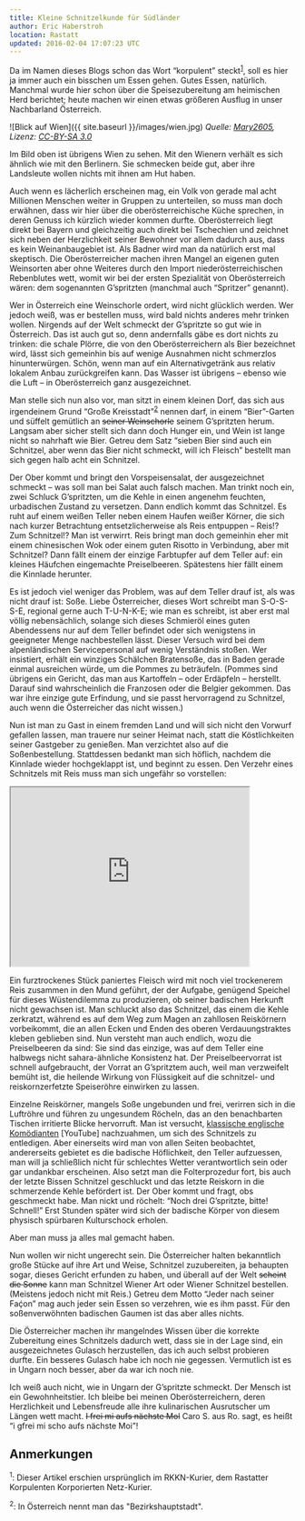 ```yaml
---
title: Kleine Schnitzelkunde für Südländer
author: Eric Haberstroh
location: Rastatt
updated: 2016-02-04 17:07:23 UTC
---
```

Da im Namen dieses Blogs schon das Wort “korpulent” steckt<sup>[1](#footnote1)</sup>, soll es hier ja immer auch ein bisschen um Essen gehen. Gutes Essen, natürlich. Manchmal wurde hier schon über die Speisezubereitung am heimischen Herd berichtet; heute machen wir einen etwas größeren Ausflug in unser Nachbarland Österreich.

![Blick auf Wien]({{ site.baseurl }}/images/wien.jpg)
*Quelle: [Mary2605](https://commons.wikimedia.org/wiki/File:Wien_Stephansdom.JPG), Lizenz: [CC-BY-SA 3.0](https://creativecommons.org/licenses/by-sa/3.0/deed.en)*

Im Bild oben ist übrigens Wien zu sehen. Mit den Wienern verhält es sich ähnlich wie mit den Berlinern. Sie schmecken beide gut, aber ihre Landsleute wollen nichts mit ihnen am Hut haben.

Auch wenn es lächerlich erscheinen mag, ein Volk von gerade mal acht Millionen Menschen weiter in Gruppen zu unterteilen, so muss man doch erwähnen, dass wir hier über die oberösterreichische Küche sprechen, in deren Genuss ich kürzlich wieder kommen durfte. Oberösterreich liegt direkt bei Bayern und gleichzeitig auch direkt bei Tschechien und zeichnet sich neben der Herzlichkeit seiner Bewohner vor allem dadurch aus, dass es kein Weinanbaugebiet ist. Als Badner wird man da natürlich erst mal skeptisch. Die Oberösterreicher machen ihren Mangel an eigenen guten Weinsorten aber ohne Weiteres durch den Import niederösterreichischen Rebenblutes wett, womit wir bei der ersten Spezialität von Oberösterreich wären: dem sogenannten G’spritzten (manchmal auch “Spritzer” genannt).

Wer in Österreich eine Weinschorle ordert, wird nicht glücklich werden. Wer jedoch weiß, was er bestellen muss, wird bald nichts anderes mehr trinken wollen. Nirgends auf der Welt schmeckt der G’spritzte so gut wie in Österreich. Das ist auch gut so, denn andernfalls gäbe es dort nichts zu trinken: die schale Plörre, die von den Oberösterreichern als Bier bezeichnet wird, lässt sich gemeinhin bis auf wenige Ausnahmen nicht schmerzlos hinunterwürgen. Schön, wenn man auf ein Alternativgetränk aus relativ lokalem Anbau zurückgreifen kann. Das Wasser ist übrigens – ebenso wie die Luft – in Oberösterreich ganz ausgezeichnet.

Man stelle sich nun also vor, man sitzt in einem kleinen Dorf, das sich aus irgendeinem Grund “Große Kreisstadt”<sup>[2](#footnote2)</sup> nennen darf, in einem “Bier”-Garten und süffelt gemütlich an <del>seiner Weinschorle</del> seinem G’spritzten herum. Langsam aber sicher stellt sich dann doch Hunger ein, und Wein ist lange nicht so nahrhaft wie Bier. Getreu dem Satz “sieben Bier sind auch ein Schnitzel, aber wenn das Bier nicht schmeckt, will ich Fleisch” bestellt man sich gegen halb acht ein Schnitzel.

Der Ober kommt und bringt den Vorspeisensalat, der ausgezeichnet schmeckt – was soll man bei Salat auch falsch machen. Man trinkt noch ein, zwei Schluck G’spritzten, um die Kehle in einen angenehm feuchten, urbadischen Zustand zu versetzen. Dann endlich kommt das Schnitzel. Es ruht auf einem weißen Teller neben einem Haufen weißer Körner, die sich nach kurzer Betrachtung entsetzlicherweise als Reis entpuppen – Reis!? Zum Schnitzel!? Man ist verwirrt. Reis bringt man doch gemeinhin eher mit einem chinesischen Wok oder einem guten Risotto in Verbindung, aber mit Schnitzel? Dann fällt einem der einzige Farbtupfer auf dem Teller auf: ein kleines Häufchen eingemachte Preiselbeeren. Spätestens hier fällt einem die Kinnlade herunter.

Es ist jedoch viel weniger das Problem, was auf dem Teller drauf ist, als was nicht drauf ist: Soße. Liebe Österreicher, dieses Wort schreibt man S-O-S-S-E, regional gerne auch T-U-N-K-E; wie man es schreibt, ist aber erst mal völlig nebensächlich, solange sich dieses Schmieröl eines guten Abendessens nur auf dem Teller befindet oder sich wenigstens in geeigneter Menge nachbestellen lässt. Dieser Versuch wird bei dem alpenländischen Servicepersonal auf wenig Verständnis stoßen. Wer insistiert, erhält ein winziges Schälchen Bratensoße, das in Baden gerade einmal ausreichen würde, um die Pommes zu beträufeln. (Pommes sind übrigens ein Gericht, das man aus Kartoffeln – oder Erdäpfeln – herstellt. Darauf sind wahrscheinlich die Franzosen oder die Belgier gekommen. Das war ihre einzige gute Erfindung, und sie passt hervorragend zu Schnitzel, auch wenn die Österreicher das nicht wissen.)

Nun ist man zu Gast in einem fremden Land und will sich nicht den Vorwurf gefallen lassen, man trauere nur seiner Heimat nach, statt die Köstlichkeiten seiner Gastgeber zu genießen. Man verzichtet also auf die Soßenbestellung. Stattdessen bedankt man sich höflich, nachdem die Kinnlade wieder hochgeklappt ist, und beginnt zu essen. Den Verzehr eines Schnitzels mit Reis muss man sich ungefähr so vorstellen:

<iframe width="420" height="315" src="https://www.youtube.com/embed/LITRpwRtv0M" allowfullscreen></iframe>

Ein furztrockenes Stück paniertes Fleisch wird mit noch viel trockenerem Reis zusammen in den Mund geführt, der der Aufgabe, genügend Speichel für dieses Wüstendilemma zu produzieren, ob seiner badischen Herkunft nicht gewachsen ist. Man schluckt also das Schnitzel, das einem die Kehle zerkratzt, während es auf dem Weg zum Magen an zahllosen Reiskörnern vorbeikommt, die an allen Ecken und Enden des oberen Verdauungstraktes kleben geblieben sind. Nun versteht man auch endlich, wozu die Preiselbeeren da sind: Sie sind das einzige, was auf dem Teller eine halbwegs nicht sahara-ähnliche Konsistenz hat. Der Preiselbeervorrat ist schnell aufgebraucht, der Vorrat an G’spritztem auch, weil man verzweifelt bemüht ist, die heilende Wirkung von Flüssigkeit auf die schnitzel- und reiskornzerfetzte Speiseröhre einwirken zu lassen.

Einzelne Reiskörner, mangels Soße ungebunden und frei, verirren sich in die Luftröhre und führen zu ungesundem Röcheln, das an den benachbarten Tischen irritierte Blicke hervorruft. Man ist versucht, [klassische englische Komödianten](https://www.youtube.com/watch?v=C6QqSxmpRMM) [YouTube] nachzuahmen, um sich des Schnitzels zu entledigen. Aber einerseits wird man von allen Seiten beobachtet, andererseits gebietet es die badische Höflichkeit, den Teller aufzuessen, man will ja schließlich nicht für schlechtes Wetter verantwortlich sein oder gar undankbar erscheinen. Also setzt man die Folterprozedur fort, bis auch der letzte Bissen Schnitzel geschluckt und das letzte Reiskorn in die schmerzende Kehle befördert ist. Der Ober kommt und fragt, obs geschmeckt habe. Man nickt und röchelt: “Noch drei G’spritzte, bitte! Schnell!” Erst Stunden später wird sich der badische Körper von diesem physisch spürbaren Kulturschock erholen.

Aber man muss ja alles mal gemacht haben.

Nun wollen wir nicht ungerecht sein. Die Österreicher halten bekanntlich große Stücke auf ihre Art und Weise, Schnitzel zuzubereiten, ja behaupten sogar, dieses Gericht erfunden zu haben, und überall auf der Welt <del>scheint die Sonne</del> kann man Schnitzel Wiener Art oder Wiener Schnitzel bestellen. (Meistens jedoch nicht mit Reis.) Getreu dem Motto “Jeder nach seiner Faḉon” mag auch jeder sein Essen so verzehren, wie es ihm passt. Für den soßenverwöhnten badischen Gaumen ist das aber alles nichts.

Die Österreicher machen ihr mangelndes Wissen über die korrekte Zubereitung eines Schnitzels dadurch wett, dass sie in der Lage sind, ein ausgezeichnetes Gulasch herzustellen, das ich auch selbst probieren durfte. Ein besseres Gulasch habe ich noch nie gegessen. Vermutlich ist es in Ungarn noch besser, aber da war ich noch nie.

Ich weiß auch nicht, wie in Ungarn der G’spritzte schmeckt. Der Mensch ist ein Gewohnheitstier. Ich bleibe bei meinen Oberösterreichern, deren Herzlichkeit und Lebensfreude alle ihre kulinarischen Ausrutscher um Längen wett macht. <del>I frei mi aufs nächste Mol</del> Caro S. aus Ro. sagt, es heißt “i gfrei mi scho aufs nächste Moi”!

Anmerkungen
-----------
<a id="footnote1"></a> <sup>1</sup>: Dieser Artikel erschien ursprünglich im RKKN-Kurier, dem Rastatter Korpulenten Korporierten Netz-Kurier.

<a id="footnote2"></a> <sup>2</sup>: In Österreich nennt man das "Bezirkshauptstadt".